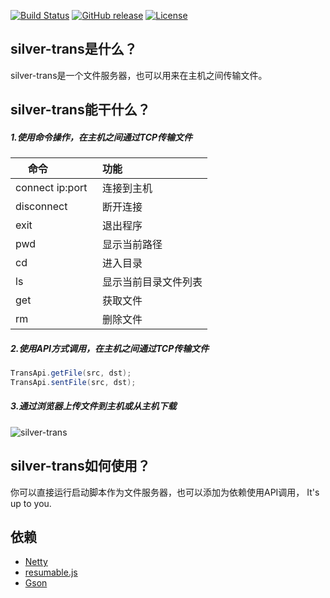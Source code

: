 [![Build Status](https://travis-ci.org/luangeng/silver-trans.svg?branch=master)](https://travis-ci.org/luangeng/silver-trans)
[![GitHub release](https://img.shields.io/badge/release-download-orange.svg)](https://raw.githubusercontent.com/luangeng/silver-trans/master/release/silver-trans-release.zip)
[![License](https://img.shields.io/badge/license-Apache%202-4EB1BA.svg)](https://www.apache.org/licenses/LICENSE-2.0.html)
## silver-trans是什么？
silver-trans是一个文件服务器，也可以用来在主机之间传输文件。

## silver-trans能干什么？

##### 1.使用命令操作，在主机之间通过TCP传输文件
  
| 命令              | 功能               | 
| ----------------- |:------------------|
| connect ip:port   | 连接到主机|
| disconnect        | 断开连接|
| exit              | 退出程序|
| pwd               | 显示当前路径|
| cd                | 进入目录|
| ls                | 显示当前目录文件列表|
| get               | 获取文件|
| rm                | 删除文件|


##### 2.使用API方式调用，在主机之间通过TCP传输文件

```java
TransApi.getFile(src, dst);
TransApi.sentFile(src, dst);
```

##### 3.通过浏览器上传文件到主机或从主机下载
<img src="https://github.com/luangeng/Test/blob/master/silver-trans.jpg" alt="silver-trans" align=center />


## silver-trans如何使用？
你可以直接运行启动脚本作为文件服务器，也可以添加为依赖使用API调用， It's up to you.


## 依赖
* [Netty](https://github.com/netty/netty)
* [resumable.js](https://github.com/23/resumable.js)
* [Gson](https://github.com/google/gson)
